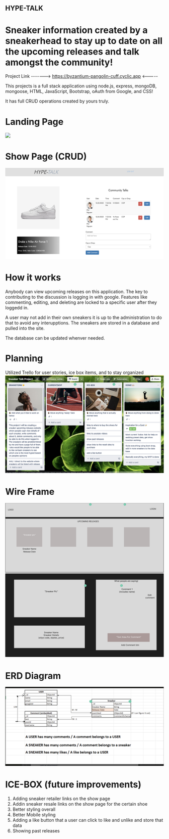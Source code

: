 ## HYPE-TALK
# Sneaker information created by a sneakerhead to stay up to date on all the upcoming releases and talk amongst the community!

Project Link -------> https://byzantium-pangolin-cuff.cyclic.app <-----

This projects is a full stack application using node.js, express, mongoDB, mongoose, HTML, JavaScript, Bootstrap, oAuth from Google, and CSS!

It has full CRUD operations created by yours truly.


# Landing Page
<img src = "public/images/2022-12-13-21-28-04.png">

# Show Page (CRUD)
<img src = "public/images/2022-12-13-21-31-34.png">

# How it works

Anybody can view upcoming releases on this application. The key to contributing to the discussion is logging in with google. Features like commenting, editing, and deleting are locked to a specific user after they loggedd in.

A user may not add in their own sneakers it is up to the administration to do that to avoid any interupptions. The sneakers are stored in a database and pulled into the site.

The database can be updated whenver needed.

# Planning
Utilized Trello for user stories, ice box items, and to stay organized
<img src = "public/images/2022-12-13-21-34-52.png">

# Wire Frame
<img src = "public/images/2022-12-13-21-35-44.png">
<img src = "public/images/2022-12-13-21-50-40.png">

# ERD Diagram
<img src = "public/images/2022-12-13-21-52-12.png">

# ICE-BOX (future improvements)

1. Adding sneaker retailer links on the show page
2. Addin sneaker resale links on the show page for the certain shoe
3. Better styling overall
4. Better Mobile styling
5. Adding a like button that a user can click to like and unlike and store that data
6. Showing past releases


